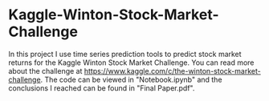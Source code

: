 # Kaggle-Winton-Stock-Market-Challenge

In this project I use time series prediction tools to predict stock market returns for the Kaggle Winton Stock Market Challenge. You can read more about the challenge at https://www.kaggle.com/c/the-winton-stock-market-challenge. The code can be viewed in "Notebook.ipynb" and the conclusions I reached can be found in "Final Paper.pdf".
